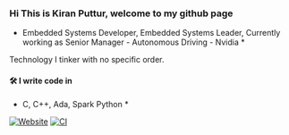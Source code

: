 ### Hi This is Kiran Puttur, welcome to my github page


* Embedded Systems Developer, Embedded Systems Leader, Currently working as Senior Manager - Autonomous Driving - Nvidia *

Technology I tinker with no specific order.


#### 🛠 I write code in
* C,  C++, Ada, Spark Python *

[![Website](https://img.shields.io/badge/Website-kputtur.github.io-green?style=flat-square)](https://kputtur.github.io)
[![CI](https://github.com/kputtur/kputtur.github.io/actions/workflows/gh-pages.yml/badge.svg?branch=gh-pages)](https://github.com/kputtur/kputtur.github.io/actions/workflows/gh-pages.yml)
